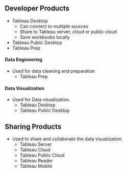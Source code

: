## Developer Products
  - Tableau Desktop
    - Can connect to multiple sources
    - Share to Tableau server, cloud or public cloud
    - Save workbooks locally 
  - Tableau Public Desktop
  - Tableau Prep

#### Data Engineering
- Used for data cleaning and preparation
  - Tableau Prep
  
#### Data Visualization 
- Used for Data visualization.
  - Tableau Desktop
  - Tableau Public Desktop

## Sharing Products
- Used to share and collaborate the data visualization.
  - Tableau Server
  - Tableau Cloud
  - Tableau Public Cloud
  - Tableau Reader
  - Tableau Mobile
